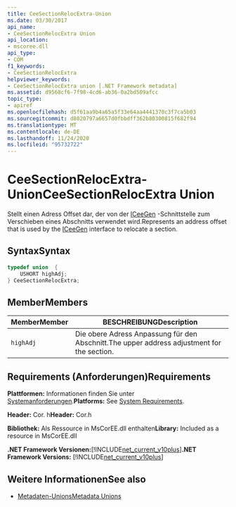 ```yaml
---
title: CeeSectionRelocExtra-Union
ms.date: 03/30/2017
api_name:
- CeeSectionRelocExtra Union
api_location:
- mscoree.dll
api_type:
- COM
f1_keywords:
- CeeSectionRelocExtra
helpviewer_keywords:
- CeeSectionRelocExtra union [.NET Framework metadata]
ms.assetid: d9568cf6-7f98-4cd6-ab36-0a2bd509afcc
topic_type:
- apiref
ms.openlocfilehash: d5f61aa9b4a65a5f33e64aa4441370c3f7ca5b03
ms.sourcegitcommit: d8020797a6657d0fbbdff362b80300815f682f94
ms.translationtype: MT
ms.contentlocale: de-DE
ms.lasthandoff: 11/24/2020
ms.locfileid: "95732722"
---
```

# <a name="ceesectionrelocextra-union"></a><span data-ttu-id="4e03f-102">CeeSectionRelocExtra-Union</span><span class="sxs-lookup"><span data-stu-id="4e03f-102">CeeSectionRelocExtra Union</span></span>

<span data-ttu-id="4e03f-103">Stellt einen Adress Offset dar, der von der [ICeeGen](iceegen-interface.md) -Schnittstelle zum Verschieben eines Abschnitts verwendet wird.</span><span class="sxs-lookup"><span data-stu-id="4e03f-103">Represents an address offset that is used by the [ICeeGen](iceegen-interface.md) interface to relocate a section.</span></span>  
  
## <a name="syntax"></a><span data-ttu-id="4e03f-104">Syntax</span><span class="sxs-lookup"><span data-stu-id="4e03f-104">Syntax</span></span>  
  
```cpp  
typedef union  {  
    USHORT highAdj;  
} CeeSectionRelocExtra;  
```  
  
## <a name="members"></a><span data-ttu-id="4e03f-105">Member</span><span class="sxs-lookup"><span data-stu-id="4e03f-105">Members</span></span>  
  
|<span data-ttu-id="4e03f-106">Member</span><span class="sxs-lookup"><span data-stu-id="4e03f-106">Member</span></span>|<span data-ttu-id="4e03f-107">BESCHREIBUNG</span><span class="sxs-lookup"><span data-stu-id="4e03f-107">Description</span></span>|  
|------------|-----------------|  
|`highAdj`|<span data-ttu-id="4e03f-108">Die obere Adress Anpassung für den Abschnitt.</span><span class="sxs-lookup"><span data-stu-id="4e03f-108">The upper address adjustment for the section.</span></span>|  
  
## <a name="requirements"></a><span data-ttu-id="4e03f-109">Requirements (Anforderungen)</span><span class="sxs-lookup"><span data-stu-id="4e03f-109">Requirements</span></span>  

 <span data-ttu-id="4e03f-110">**Plattformen:** Informationen finden Sie unter [Systemanforderungen](../../get-started/system-requirements.md).</span><span class="sxs-lookup"><span data-stu-id="4e03f-110">**Platforms:** See [System Requirements](../../get-started/system-requirements.md).</span></span>  
  
 <span data-ttu-id="4e03f-111">**Header:** Cor. h</span><span class="sxs-lookup"><span data-stu-id="4e03f-111">**Header:** Cor.h</span></span>  
  
 <span data-ttu-id="4e03f-112">**Bibliothek:** Als Ressource in MsCorEE.dll enthalten</span><span class="sxs-lookup"><span data-stu-id="4e03f-112">**Library:** Included as a resource in MsCorEE.dll</span></span>  
  
 <span data-ttu-id="4e03f-113">**.NET Framework Versionen:**[!INCLUDE[net_current_v10plus](../../../../includes/net-current-v10plus-md.md)]</span><span class="sxs-lookup"><span data-stu-id="4e03f-113">**.NET Framework Versions:** [!INCLUDE[net_current_v10plus](../../../../includes/net-current-v10plus-md.md)]</span></span>  
  
## <a name="see-also"></a><span data-ttu-id="4e03f-114">Weitere Informationen</span><span class="sxs-lookup"><span data-stu-id="4e03f-114">See also</span></span>

- [<span data-ttu-id="4e03f-115">Metadaten-Unions</span><span class="sxs-lookup"><span data-stu-id="4e03f-115">Metadata Unions</span></span>](metadata-unions.md)

